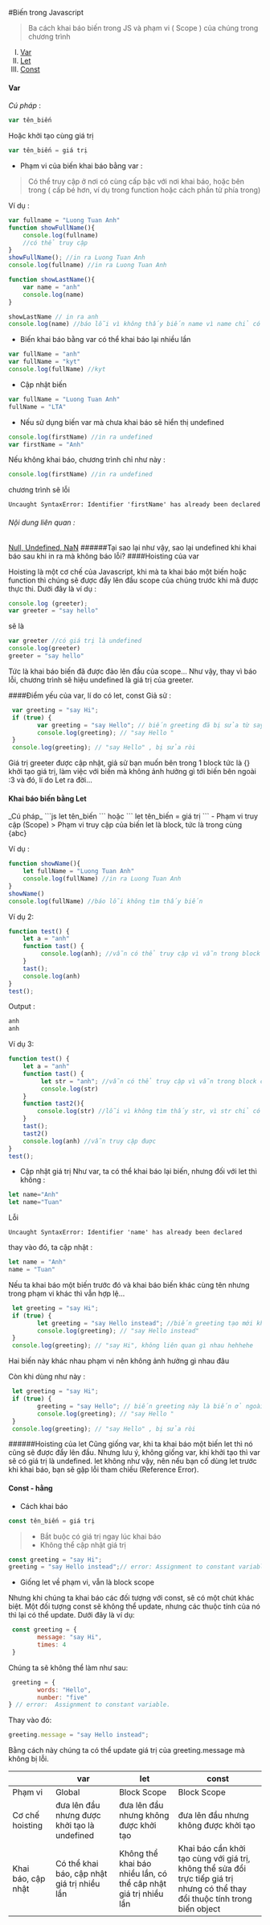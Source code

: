 #Biến trong Javascript
>Ba cách khai báo biến trong JS và phạm vi ( Scope ) của chúng trong chương trình

<ol type="I">
    <li><a href="#var">Var</a></li>
    <li><a href="#let">Let</a></li>
        <li><a href="#const">Const</a></li>
</ol>

<h4 id="var">Var</h4>

*Cú pháp* :
```js
var tên_biến 
```
Hoặc khởi tạo cùng giá trị
```js
var tên_biến = giá trị
```

- Phạm vi của biến khai báo bằng var :
>Có thể truy cập ở nơi có cùng cấp bậc với nơi khai báo, hoặc bên trong ( cấp bé hơn, ví dụ trong function hoặc cách phần tử phía trong)

Ví dụ :
```js
var fullname = "Luong Tuan Anh"
function showFullName(){
    console.log(fullname)
    //có thể truy cập
}
showFullName(); //in ra Luong Tuan Anh
console.log(fullname) //in ra Luong Tuan Anh

function showLastName(){
    var name = "anh" 
    console.log(name) 
}

showLastName // in ra anh
console.log(name) //báo lỗi vì không thấy biến name vì name chỉ có thể truy cập trong function

```

- Biến khai báo bằng var có thể khai báo lại nhiều lần 
```js
var fullName = "anh"
var fullName = "kyt"
console.log(fullName) //kyt
```

- Cập nhật biến
```js
var fullName = "Luong Tuan Anh"
fullName = "LTA"
```

- Nếu sử dụng biến var mà chưa khai báo sẽ hiển thị undefined

```js
console.log(firstName) //in ra undefined
var firstName = "Anh" 
```
Nếu không khai báo, chương trình chỉ như này :
```js
console.log(firstName) //in ra undefined
```
 chương trình sẽ lỗi
```
Uncaught SyntaxError: Identifier 'firstName' has already been declared
```
###### Nội dung liên quan :
[Null, Undefined, NaN](./null-undefined-nan.md)
######Tại sao lại như vậy, sao lại undefined khi khai báo sau khi in ra mà không báo lỗi?
####Hoisting của var

Hoisting là một cơ chế của Javascript, khi mà ta khai báo một biến hoặc function thì chúng sẽ được đẩy lên đầu scope của chúng trước khi mã được thực thi. Dưới đây là ví dụ :
```js
console.log (greeter);
var greeter = "say hello"
```

sẽ là 

```js
var greeter //có giá trị là undefined
console.log(greeter)
greeter = "say hello"
```
Tức là khai báo biến đã được đảo lên đầu của scope...
Như vậy, thay vì báo lỗi, chương trình sẽ hiệu undefined là giá trị của greeter.


####Điểm yếu của var, lí do có let, const
Giả sử :
```js
 var greeting = "say Hi";
 if (true) {
        var greeting = "say Hello"; // biến greeting đã bị sửa từ say Hi thành say Hello
        console.log(greeting); // "say Hello "
 }
 console.log(greeting); // "say Hello" , bị sửa ròi
```

Giá trị greeter được cập nhật, giả sử bạn muốn bên trong 1 block tức là {} khởi tạo giá trị, làm việc với biến mà không ảnh hưởng gì tới biến bên ngoài :3 và đó, lí do Let ra đời...

<h4 id="let">Khai báo biến bằng Let</h4>
_Cú pháp_
```js
let tên_biến
```
hoặc
```
let tên_biến = giá trị
```
- Phạm vi truy cập (Scope)
> Phạm vi truy cập của biến let là block, tức là trong cùng {abc}

Ví dụ :
```js
function showName(){
    let fullName = "Luong Tuan Anh"
    console.log(fullName) //in ra Luong Tuan Anh
}
showName()
console.log(fullName) //báo lỗi không tìm thấy biến
```

Ví dụ 2:
```js
function test() {
    let a = "anh"
    function tast() {
         console.log(anh); //vẫn có thể truy cập vì vẫn trong block chứa biến let
    }
    tast(); 
    console.log(anh)
}
test();
```

Output :
```js
anh
anh
```

Ví dụ 3: 
```js
function test() {
    let a = "anh"
    function tast() {
         let str = "anh"; //vẫn có thể truy cập vì vẫn trong block chứa biến let
         console.log(str)
    }
    function tast2(){
        console.log(str) //lỗi vì không tìm thấy str, vì str chỉ có phạm vi trong hàm tast
    }
    tast(); 
    tast2()
    console.log(anh) //vẫn truy cập đuợc
}
test();
```

- Cập nhật giá trị
Như var, ta có thể khai báo lại biến, nhưng đối với let thì không :
```js
let name="Anh"
let name="Tuan"
```
Lỗi 
```
Uncaught SyntaxError: Identifier 'name' has already been declared
```

thay vào đó, ta cập nhật :
```js
let name = "Anh"
name = "Tuan"
```

Nếu ta khai báo một biến trước đó và khai báo biến khác cùng tên nhưng trong phạm vi khác thì vẫn hợp lệ...
```js
 let greeting = "say Hi";
 if (true) {
        let greeting = "say Hello instead"; //biến greeting tạo mới khác với biến ở ngoài
        console.log(greeting); // "say Hello instead"
 }
 console.log(greeting); // "say Hi", không liên quan gì nhau hehhehe
```

Hai biến này khác nhau phạm vi nên không ảnh hưởng gì nhau đâu

Còn khi dùng như này :
```js
 let greeting = "say Hi";
 if (true) {
        greeting = "say Hello"; // biến greeting này là biến ở ngoài, và vẫn có thể tiếp cận, vì thế giá trị greeting đã bị sửa từ say Hi thành say Hello
        console.log(greeting); // "say Hello "
 }
 console.log(greeting); // "say Hello" , bị sửa ròi
```
######Hoisting của let
Cũng giống var, khi ta khai báo một biến let thì nó cũng sẽ được đẩy lên đầu. Nhưng lưu ý, không giống var, khi khởi tạo thì var sẽ có giá trị là undefined. let không như vậy, nên nếu bạn cố dùng let trước khi khai báo, bạn sẽ gặp lỗi tham chiếu (Reference Error).

<h4 id="const">Const - hằng</h4>

- Cách khai báo
```js
const tên_biến = giá trị
```
>- Bắt buộc có giá trị ngay lúc khai báo
>- Không thể cập nhật giá trị
```js
const greeting = "say Hi";
greeting = "say Hello instead";// error: Assignment to constant variable. 
```

- Giống let về phạm vi, vẫn là block scope

Nhưng khi chúng ta khai báo các đối tượng với const, sẽ có một chút khác biệt. Một đối tượng const sẽ không thể update, nhưng các thuộc tính của nó thì lại có thể update. Dưới đây là ví dụ:
```js
 const greeting = {
        message: "say Hi",
        times: 4
 }
```

Chúng ta sẽ không thể làm như sau:
```js
 greeting = {
        words: "Hello",
        number: "five"
} // error:  Assignment to constant variable.
```
Thay vào đó:
```js
greeting.message = "say Hello instead";
```

Bằng cách này chúng ta có thể update giá trị của greeting.message mà không bị lỗi.

|   | var  | let  |  const |  
|---|---|---|---|
| Phạm vi  | Global  |  Block Scope  |  Block Scope  |   
| Cơ chế hoisting  | đưa lên đầu nhưng được khởi tạo là undefined  | đưa lên đầu nhưng không được khởi tạo  | đưa lên đầu nhưng không được khởi tạo   |   
| Khai báo, cập nhật  | Có thể khai báo, cập nhật giá trị nhiều lần  |  Không thể khai báo nhiều lần, có thể câp nhật giá trị nhiều lần | Khai báo cần khởi tạo cùng với giá trị, không thể sửa đổi trực tiếp giá trị nhưng có thể thay đổi thuộc tính trong biến object   |   